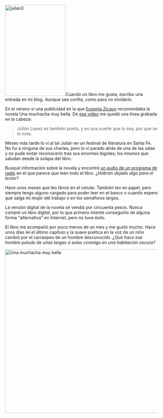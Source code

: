<html><body><a href="/wp-content/uploads/2014/09/julian3.jpg"><img class="alignright size-medium wp-image-4989" src="/wp-content/uploads/2014/09/julian3-199x300.jpg" alt="julian3" width="199" height="300"></a>Cuando un libro me gusta, escribo una entrada en mi blog. Aunque sea cortita, como para no olvidarlo.



En el verano vi una publicidad en la que <a href="https://twitter.com/eugeniazicavo" target="_blank">Eugenia Zícavo</a> recomendaba la novela Una muchacha muy bella. De <a href="http://www.youtube.com/watch?v=Cn0N4oEZes4" target="_blank">ese video</a> me quedó una línea grabada en la cabeza:

<blockquote>Julián Lopez es también poeta, y es una suerte que lo sea, por que se le nota.</blockquote>

Meses más tarde lo vi al tal Julián en un festival de literatura en Santa Fe. No fui a ninguna de sus charlas, pero lo ví parado atrás de una de las salas y no pude evitar reconocerlo tras sus enormes bigotes; los mismos que saludan desde la solapa del libro.



Busqué información sobre la novela y encontré <a href="http://www.leeresunplacer.com.ar/programas-emitidos/programas-2013/387-julian-lopez-una-muchacha-muy-bella.html" target="_blank">un audio de un programa de radio</a> en el que parece que leen todo el libro. <em>¿Habrán dejado algo para el lector?</em>



Hace unos meses que leo libros en el celular. También leo en papel, pero siempre tengo alguno cargado para poder leer en el banco o cuando espero que salga mi mujer del trabajo o en los semáforos largos.



La versión digital de la novela se vendía por cincuenta pesos. Nunca compré un libro digital, por lo que primero intenté conseguirlo de alguna forma "alternativa" en Internet, pero no tuve éxito.



El libro me acompañó por poco menos de un mes y me gustó mucho. Hace unos días leí el último capítulo y la suave poética en la voz de un niño cambió por el carraspeo de un hombre desconocido. <em>¿Qué hace ese hombre peludo de uñas largas a solas conmigo en una habitación oscura?</em>



<a href="/wp-content/uploads/2014/09/unaMuchachaMuyBellaLibro.jpg"><img class="aligncenter size-full wp-image-4988" src="/wp-content/uploads/2014/09/unaMuchachaMuyBellaLibro.jpg" alt="Una muchacha muy bella" width="960" height="540"></a></body></html>